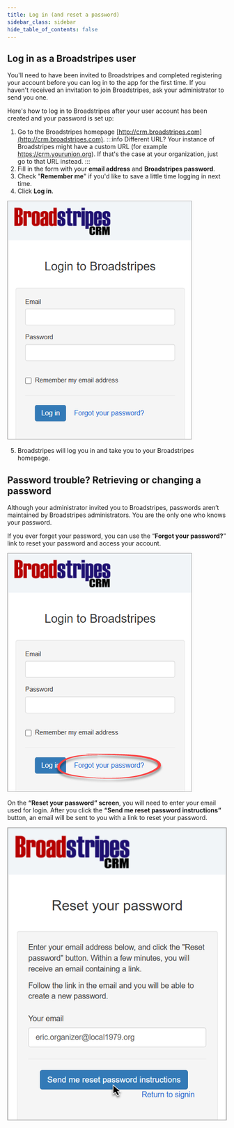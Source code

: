 ```yaml
---
title: Log in (and reset a password)
sidebar_class: sidebar
hide_table_of_contents: false
---
```


<head>
  <title>Log in (and reset a password)</title>
  <meta
    name="description"
    content="How to log in and reset a password"
  />
</head>

## Log in as a Broadstripes user

You'll need to have been invited to Broadstripes and completed registering your account before you can log in to the app for the first time. If you haven't received an invitation to join Broadstripes, ask your administrator to send you one.

Here's how to log in to Broadstripes after your user account has been created and your password is set up:
1. Go to the Broadstripes homepage [http://crm.broadstripes.com](http://crm.broadstripes.com).
:::info Different URL?
Your instance of Broadstripes might have a custom URL (for example https://crm.yourunion.org). If that's the case at your organization, just go to that URL instead.
:::
2. Fill in the form with your **email address** and **Broadstripes password**.
3. Check "**Remember me**" if you'd like to save a little time logging in next time.
4. Click **Log in**.

![Broadstripes login screen](/img/getting-started/broadstripes-login.png#center)

5. Broadstripes will log you in and take you to your Broadstripes homepage.

## Password trouble? Retrieving or changing a password

Although your administrator invited you to Broadstripes, passwords aren’t maintained by Broadstripes administrators. You are the only one who knows your password.

If you ever forget your password, you can use the “**Forgot your password?**” link to reset your password and access your account.

![Forgot your password link](/img/getting-started/broadstripes-reset-password.png#center)

On the **“Reset your password” screen**, you will need to enter your email used for login. After you click the **“Send me reset password instructions”** button, an email will be sent to you with a link to reset your password.

![Forgot your password link](/img/getting-started/broadstripes-send-reset.png#center)

